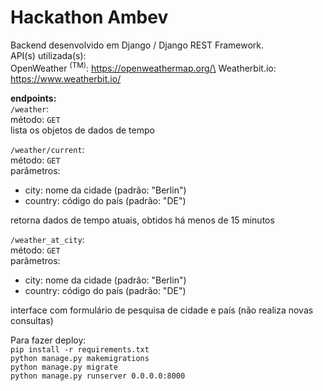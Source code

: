 # Hackathon Ambev

Backend desenvolvido em Django / Django REST Framework.\
API(s) utilizada(s):\
OpenWeather <sup>(TM)</sup>: https://openweathermap.org/\
Weatherbit.io: https://www.weatherbit.io/

<b>endpoints:</b>\
`/weather`:\
método: `GET`\
lista os objetos de dados de tempo

`/weather/current`:\
método: `GET`\
parâmetros:
 - city: nome da cidade (padrão: "Berlin")
 - country: código do país (padrão: "DE")

retorna dados de tempo atuais, obtidos há menos de 15 minutos

`/weather_at_city`:\
método: `GET`\
parâmetros:
 - city: nome da cidade (padrão: "Berlin")
 - country: código do país (padrão: "DE")

interface com formulário de pesquisa de cidade e país (não realiza novas consultas)

Para fazer deploy:\
`pip install -r requirements.txt`\
`python manage.py makemigrations`\
`python manage.py migrate`\
`python manage.py runserver 0.0.0.0:8000`
